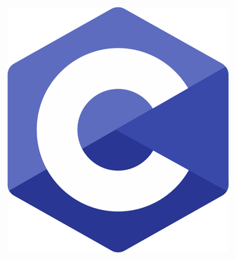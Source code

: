 <!-- ARU-BOMBER -->
<meta name="description" content="Here you get common programme of HSC ICT books with Algorithm, Flowchart and Source code.">
<meta name="keywords" content="C Programming, HSC ICT C, HSC ICT C Programming, সি প্রোগ্রামিং ">
 <meta name="author" content="Ariful Islam Arman">

<p align="center">
  <img src="logo.png" alt="C PROGRAMMING">
</p>
